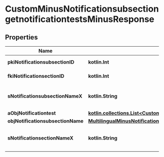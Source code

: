 
# CustomMinusNotificationsubsectiongetnotificationtestsMinusResponse

## Properties
Name | Type | Description | Notes
------------ | ------------- | ------------- | -------------
**pkiNotificationsubsectionID** | **kotlin.Int** | The unique ID of the Notificationsubsection | 
**fkiNotificationsectionID** | **kotlin.Int** | The unique ID of the Notificationsection | 
**sNotificationsubsectionNameX** | **kotlin.String** | The name of the Notificationsubsection in the language of the requester | 
**aObjNotificationtest** | [**kotlin.collections.List&lt;CustomMinusNotificationtestgetnotificationtestsMinusResponse&gt;**](CustomMinusNotificationtestgetnotificationtestsMinusResponse.md) |  | 
**objNotificationsubsectionName** | [**MultilingualMinusNotificationsubsectionName**](MultilingualMinusNotificationsubsectionName.md) |  |  [optional]
**sNotificationsectionNameX** | **kotlin.String** | The name of the Notificationsection in the language of the requester |  [optional]



